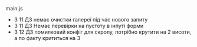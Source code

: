 main.js
- З 11 ДЗ немає очистки галереї під час нового запиту
- З 11 ДЗ Немає перевірки на пустоту в інпуті форми
- З 12 ДЗ помилковий конфіг для скролу, потрібно крутити на 2 висоти, а по факту крититься на 3
